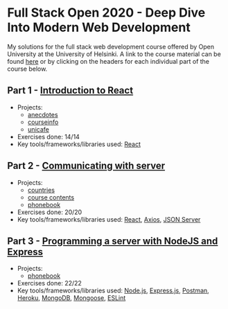 # Full Stack Open 2020 - Deep Dive Into Modern Web Development
My solutions for the full stack web development course offered by Open University at the University of Helsinki. A link to the course material can be found [here](https://fullstackopen.com/en) or by clicking on the headers for each individual part of the course below.

## Part 1 - [Introduction to React](https://fullstackopen.com/en/part1)
* Projects:
  * [anecdotes](https://github.com/navidfarhadi/full-stack-open-2020/tree/master/part1/anecdotes)
  * [courseinfo](https://github.com/navidfarhadi/full-stack-open-2020/tree/master/part1/courseinfo)
  * [unicafe](https://github.com/navidfarhadi/full-stack-open-2020/tree/master/part1/unicafe)
* Exercises done: 14/14
* Key tools/frameworks/libraries used: [React](https://reactjs.org/)

## Part 2 - [Communicating with server](https://fullstackopen.com/en/part2)
* Projects:
  * [countries](https://github.com/navidfarhadi/full-stack-open-2020/tree/master/part2/countries)
  * [course contents](https://github.com/navidfarhadi/full-stack-open-2020/tree/master/part2/coursecontents)
  * [phonebook](https://github.com/navidfarhadi/full-stack-open-2020/tree/master/part2/phonebook)
* Exercises done: 20/20
* Key tools/frameworks/libraries used: [React](https://reactjs.org/), [Axios](https://github.com/axios/axios), [JSON Server](https://github.com/typicode/json-server)

## Part 3 - [Programming a server with NodeJS and Express](https://fullstackopen.com/en/part3)
* Projects:
  * [phonebook](https://github.com/navidfarhadi/full-stack-open-2020/tree/master/part3/phonebook)
* Exercises done: 22/22
* Key tools/frameworks/libraries used: [Node.js](https://nodejs.org/en/), [Express.js](https://expressjs.com/), [Postman](https://www.postman.com/), [Heroku](https://www.heroku.com/), [MongoDB](https://www.mongodb.com/), [Mongoose](https://mongoosejs.com/), [ESLint](https://eslint.org/)
